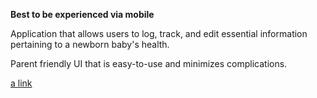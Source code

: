 **Best to be experienced via mobile**

Application that allows users to log, track, and edit essential information pertaining to a newborn baby's health.

Parent friendly UI that is easy-to-use and minimizes complications.

[a link](ohanatracker.com)